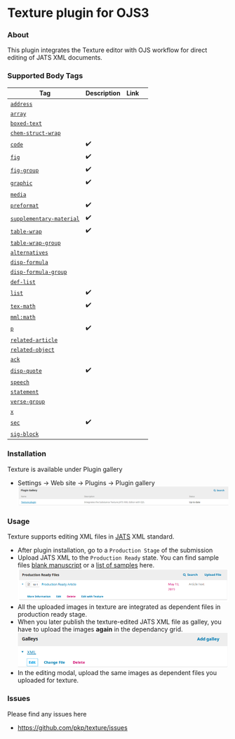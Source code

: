 Texture plugin for OJS3
=======================
### About
This plugin integrates the Texture editor with OJS workflow for direct editing of JATS XML documents.
### Supported  Body Tags
Tag| Description| Link| | 
| --- | --- | --- | --- 
[`address`](https://jats.nlm.nih.gov/archiving/tag-library/1.3d1/element/address.html)| 
[`array`](https://jats.nlm.nih.gov/archiving/tag-library/1.3d1/element/array.html)| 
[`boxed-text`](https://jats.nlm.nih.gov/archiving/tag-library/1.3d1/element/boxed-text.html)| 
[`chem-struct-wrap`](https://jats.nlm.nih.gov/archiving/tag-library/1.3d1/element/chem-struct-wrap.html)| 
[`code`](https://jats.nlm.nih.gov/archiving/tag-library/1.3d1/element/code.html)| :heavy_check_mark:
[`fig`](https://jats.nlm.nih.gov/archiving/tag-library/1.3d1/element/fig.html)| :heavy_check_mark:
[`fig-group`](https://jats.nlm.nih.gov/archiving/tag-library/1.3d1/element/fig-group.html)| :heavy_check_mark:
[`graphic`](https://jats.nlm.nih.gov/archiving/tag-library/1.3d1/element/graphic.html)| :heavy_check_mark:
[`media`](https://jats.nlm.nih.gov/archiving/tag-library/1.3d1/element/media.html)| 
[`preformat`](https://jats.nlm.nih.gov/archiving/tag-library/1.3d1/element/preformat.html)| :heavy_check_mark:
[`supplementary-material`](https://jats.nlm.nih.gov/archiving/tag-library/1.3d1/element/supplementary-material.html)| :heavy_check_mark:
[`table-wrap`](https://jats.nlm.nih.gov/archiving/tag-library/1.3d1/element/table-wrap.html)| :heavy_check_mark:
[`table-wrap-group`](https://jats.nlm.nih.gov/archiving/tag-library/1.3d1/element/table-wrap-group.html)| 
[`alternatives`](https://jats.nlm.nih.gov/archiving/tag-library/1.3d1/element/alternatives.html)| 
[`disp-formula`](https://jats.nlm.nih.gov/archiving/tag-library/1.3d1/element/disp-formula.html)| 
[`disp-formula-group`](https://jats.nlm.nih.gov/archiving/tag-library/1.3d1/element/disp-formula-group.html)| 
[`def-list`](https://jats.nlm.nih.gov/archiving/tag-library/1.3d1/element/def-list.html)| 
[`list`](https://jats.nlm.nih.gov/archiving/tag-library/1.3d1/element/list.html)| :heavy_check_mark:
[`tex-math`](https://jats.nlm.nih.gov/archiving/tag-library/1.3d1/element/tex-math.html)| :heavy_check_mark:
[`mml:math`](https://jats.nlm.nih.gov/archiving/tag-library/1.3d1/element/mml:math.html)| 
[`p`](https://jats.nlm.nih.gov/archiving/tag-library/1.3d1/element/p.html)| :heavy_check_mark:
[`related-article`](https://jats.nlm.nih.gov/archiving/tag-library/1.3d1/element/related-article.html)| 
[`related-object`](https://jats.nlm.nih.gov/archiving/tag-library/1.3d1/element/related-object.html)| 
[`ack`](https://jats.nlm.nih.gov/archiving/tag-library/1.3d1/element/ack.html)| 
[`disp-quote`](https://jats.nlm.nih.gov/archiving/tag-library/1.3d1/element/disp-quote.html)| :heavy_check_mark:
[`speech`](https://jats.nlm.nih.gov/archiving/tag-library/1.3d1/element/speech.html)| 
[`statement`](https://jats.nlm.nih.gov/archiving/tag-library/1.3d1/element/statement.html)| 
[`verse-group`](https://jats.nlm.nih.gov/archiving/tag-library/1.3d1/element/verse-group.html)| 
[`x`](https://jats.nlm.nih.gov/archiving/tag-library/1.3d1/element/x.html)| 
[`sec`](https://jats.nlm.nih.gov/archiving/tag-library/1.3d1/element/sec.html)| :heavy_check_mark:
[`sig-block`](https://jats.nlm.nih.gov/archiving/tag-library/1.3d1/element/sig-block.html)| 
### Installation
Texture is available under Plugin gallery
 
* Settings -> Web site -> Plugins -> Plugin gallery 
![texture_plugin](docs/plugin_gallery.png)
### Usage
Texture supports editing XML files in [JATS](https://jats.nlm.nih.gov/archiving/1.1/) XML standard.
* After plugin installation,  go to a `Production Stage` of the submission
* Upload JATS XML to the  `Production Ready` state. You can find sample files [blank manuscript](https://github.com/substance/texture/tree/master/data/blank) or a [list of samples](https://github.com/substance/texture/tree/master/data/) here.
![production_ready_edit](docs/production_ready_edit.png)
* All the uploaded images in texture are integrated as dependent files in production ready stage.
* When you later publish the texture-edited JATS XML file as galley, you have to upload the images **again** in the dependancy grid.
![gallery_edit](docs/galley_edit.png)
* In the editing modal, upload the same images as dependent files you uploaded for texture.  
### Issues
Please find any issues here 
* https://github.com/pkp/texture/issues
